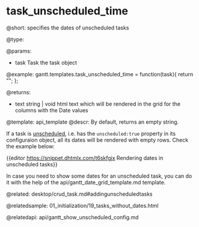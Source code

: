 task_unscheduled_time
=============

@short:
	specifies the dates of unscheduled tasks

@type:

@params:
- task		Task			the task object	


@example:
gantt.templates.task_unscheduled_time = function(task){
   return "";
};

@returns:
- text		string | void		html text which will be rendered in the grid for the columns with the Date values

@template:	api_template
@descr:
By default, returns an empty string.

If a task is [unscheduled](desktop/unscheduled_tasks.md), i.e. has the `unscheduled:true` property in its configuraion object, all its dates will be rendered with empty rows. 
Check the example below:

{{editor	https://snippet.dhtmlx.com/t6skfgjx		Rendering dates in unscheduled tasks}}

In case you need to show some dates for an unscheduled task, you can do it with the help of the api/gantt_date_grid_template.md template.

@related:
desktop/crud_task.md#addingunscheduledtasks

@relatedsample:
01_initialization/19_tasks_without_dates.html

@relatedapi:
api/gantt_show_unscheduled_config.md